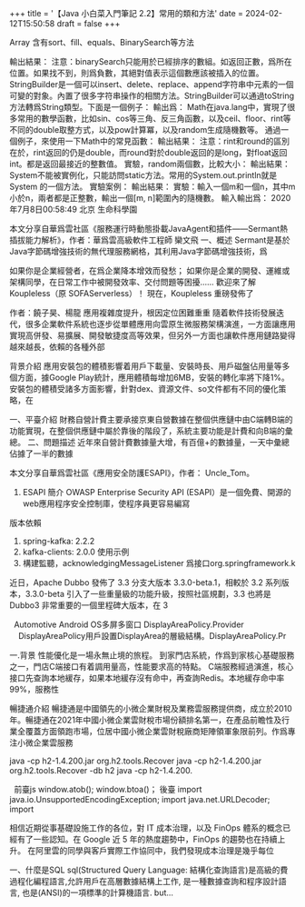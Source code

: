 
+++
title = '【Java 小白菜入門筆記 2.2】常用的類和方法'
date = 2024-02-12T15:50:58
draft = false
+++
<!--more-->Array 含有sort、fill、equals、BinarySearch等方法
輸出結果：
注意：binarySearch只能用於已經排序的數組。如返回正數，爲所在位置。如果找不到，則爲負數，其絕對值表示這個數應該被插入的位置。
StringBuilder是一個可以insert、delete、replace、append字符串中元素的一個可變的對象。內置了很多字符串操作的相關方法。StringBuilder可以通過toString方法轉爲String類型。下面是一個例子：
輸出爲：
Math在java.lang中，實現了很多常用的數學函數，比如sin、cos等三角、反三角函數，以及ceil、floor、rint等不同的double取整方式，以及pow計算冪，以及random生成隨機數等。
通過一個例子，來使用一下Math中的常見函數：
輸出結果：
注意：rint和round的區別在於，rint返回的仍是double，而round對於double返回的是long，對float返回int。都是返回最接近的整數值。
實驗，random兩個數，比較大小：
輸出結果：
System不能被實例化，只能訪問static方法。常用的System.out.println就是System 的一個方法。
實驗案例：
輸出結果：
實驗：輸入一個m和一個n，其中m小於n，兩者都是正整數，輸出一個[m, n]範圍內的隨機數。
輸入輸出爲：
2020年7月8日00:58:49
北京 生命科學園


本文分享自華爲雲社區《服務運行時動態掛載JavaAgent和插件——Sermant熱插拔能力解析》，作者：華爲雲高級軟件工程師 欒文飛
一、概述
Sermant是基於Java字節碼增強技術的無代理服務網格，其利用Java字節碼增強技術，爲




如果你是企業經營者，在爲企業降本增效而發愁；
如果你是企業的開發、運維或架構同學，在日常工作中被開發效率、交付問題等困擾…… 歡迎來了解 Koupleless（原 SOFAServerless）！
現在，Koupleless 重磅發佈了




作者：饒子昊、楊龍
應用複雜度提升，根因定位困難重重
隨着軟件技術發展迭代，很多企業軟件系統也逐步從單體應用向雲原生微服務架構演進，一方面讓應用實現高併發、易擴展、開發敏捷度高等效果，但另外一方面也讓軟件應用鏈路變得越來越長，依賴的各種外部




背景介紹
應用安裝包的體積影響着用戶下載量、安裝時長、用戶磁盤佔用量等多個方面，據Google Play統計，應用體積每增加6MB，安裝的轉化率將下降1%。
安裝包的體積受諸多方面影響，針對dex、資源文件、so文件都有不同的優化策略，在




一、平臺介紹
財務自營計費主要承接京東自營數據在整個供應鏈中由C端轉B端的功能實現，在整個供應鏈中屬於靠後的階段了，系統主要功能是計費和向B端的彙總。
二、問題描述
近年來自營計費數據量大增，有百億+的數據量，一天中彙總佔據了一半的數據




本文分享自華爲雲社區《應用安全防護ESAPI》，作者： Uncle_Tom。
1. ESAPI 簡介
OWASP Enterprise Security API (ESAPI）是一個免費、開源的web應用程序安全控制庫，使程序員更容易編寫




版本依賴
1. spring-kafka: 2.2.2
2. kafka-clients: 2.0.0
使用示例
1. 構建監聽，acknowledgingMessageListener 爲接口org.springframework.k




近日，Apache Dubbo 發佈了 3.3 分支大版本 3.3.0-beta.1，相較於 3.2 系列版本，3.3.0-beta 引入了一些重量級的功能升級，按照社區規劃，3.3 也將是 Dubbo3 非常重要的一個里程碑大版本，在 3




 
Automotive Android OS多屏多窗口
DisplayAreaPolicy.Provider
    DisplayAreaPolicy用戶設置DisplayArea的層級結構。DisplayAreaPolicy.Pr




一.背景
性能優化是一場永無止境的旅程。
到家門店系統，作爲到家核心基礎服務之一，門店C端接口有着調用量高，性能要求高的特點。
C端服務經過演進，核心接口先查詢本地緩存，如果本地緩存沒有命中，再查詢Redis。本地緩存命中率99%，服務性




暢捷通介紹
暢捷通是中國領先的小微企業財稅及業務雲服務提供商，成立於2010年。暢捷通在2021年中國小微企業雲財稅市場份額排名第一，在產品前瞻性及行業全覆蓋方面領跑市場，位居中國小微企業雲財稅廠商矩陣領軍象限前列。作爲專注小微企業雲服務




java -cp h2-1.4.200.jar org.h2.tools.Recover
java -cp h2-1.4.200.jar org.h2.tools.Recover -db h2
java -cp h2-1.4.200.




 
前臺js window.atob(); window.btoa()； 後臺 import java.io.UnsupportedEncodingException; import java.net.URLDecoder; import




相信近期從事基礎設施工作的各位，對 IT 成本治理，以及 FinOps 體系的概念已經有了一些認知。在 Google 近 5 年的熱度趨勢中，FinOps 的趨勢也在持續上升。
在阿里雲的同學與客戶實際工作協同中，我們發現成本治理是幾乎每位




一、什麼是SQL
sql(Structured Query Language: 結構化查詢語言)是高級的費過程化編程語言,允許用戶在高層數據結構上工作, 是一種數據查詢和程序設計語言, 也是(ANSI)的一項標準的計算機語言. but...

